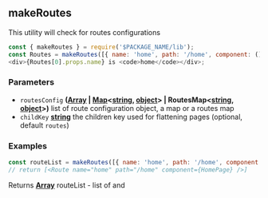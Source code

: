 <!-- Generated by documentation.js. Update this documentation by updating the source code. -->

## makeRoutes

This utility will check for routes configurations

```js
const { makeRoutes } = require('$PACKAGE_NAME/lib');
const Routes = makeRoutes([{ name: 'home', path: '/home', component: () => <div>Home page</div> }]);
<div>{Routes[0].props.name} is <code>home</code></div>;
```

### Parameters

-   `routesConfig` **([Array][1] \| [Map][2]&lt;[string][3], [object][4]> | RoutesMap&lt;[string][3], [object][4]>)** list of route configuration object, a map or a routes map
-   `childKey` **[string][3]** the children key used for flattening pages (optional, default `routes`)

### Examples

```javascript
const routeList = makeRoutes([{ name: 'home', path: '/home', component: HomePage }])
// return [<Route name="home" path="/home" component={HomePage} />]
```

Returns **[Array][1]** routeList - list of <Route /> and <Redirect />

[1]: https://developer.mozilla.org/docs/Web/JavaScript/Reference/Global_Objects/Array

[2]: https://developer.mozilla.org/docs/Web/JavaScript/Reference/Global_Objects/Map

[3]: https://developer.mozilla.org/docs/Web/JavaScript/Reference/Global_Objects/String

[4]: https://developer.mozilla.org/docs/Web/JavaScript/Reference/Global_Objects/Object
